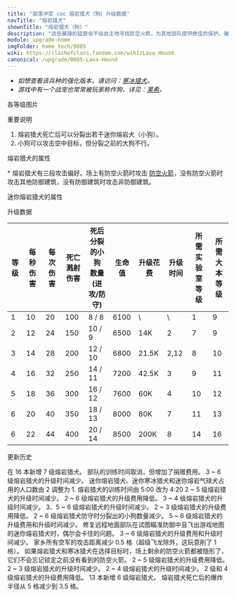 ```yaml
---
title: "部落冲突 coc 熔岩猎犬（狗）升级数据"
navTitle: "熔岩猎犬"
shownTitle: "熔岩猎犬（狗）"
description: "这些暴躁的猛兽会不由自主地寻找防空火箭，为其他部队提供绝佳的保护。被摧毁后，它们会分裂成多个体型和威胁都更小的迷你熔岩犬。"
module: upgrade-home
imgFolder: home_tech/0085
wiki: https://clashofclans.fandom.com/wiki/Lava_Hound
canonical: /upgrade/0085-Lava-Hound
---
```


- *如想查看该兵种的强化版本，请访问：[寒冰猎犬](/upgrade/060a-Ice-Hound)。*
- *游戏中有一个战宠也常常被玩家称作狗，详见：[莱希](/upgrade/0280-L.A.S.S.I)。*

<UnitInfo :folder="$frontmatter.imgFolder" imgSrc="Lava_Hound_info.png" :imgAlt="$frontmatter.navTitle" :description="$frontmatter.description" />

<SmallTitle>各等级图片</SmallTitle>

<Panel>
    <UnitImgGroup :folder="$frontmatter.imgFolder">
        <UnitImg imgTitle="1 - 2 级" imgSrc="Lava_Hound1.png" />
        <UnitImg imgTitle="3 级" imgSrc="Lava_Hound3.png" />
        <UnitImg imgTitle="4 级" imgSrc="Lava_Hound4.png" />
        <UnitImg imgTitle="5 级" imgSrc="Lava_Hound5.png" />
        <UnitImg imgTitle="6 级" imgSrc="Lava_Hound6.png" />
        <UnitImg imgTitle="7 级" imgSrc="Lava_Hound7.png" imgHd="Lava_Hound7_hd.png" />
        <UnitImg imgTitle="迷你熔岩猎犬" imgSrc="Lava_Pup.png" />
    </UnitImgGroup>
</Panel>

<SmallTitle>重要说明</SmallTitle>

1. 熔岩猎犬死亡后可以分裂出若干迷你熔岩犬（小狗）。
2. 小狗可以攻击空中目标，但分裂之前的大狗不行。

<SmallTitle>熔岩猎犬的属性</SmallTitle>

<UnitProperties>
    <UnitProperty pKey="部队类型" pValue="空中单位" />
    <UnitProperty pKey="攻击偏好" pValue="防空火箭<sup>*</sup>" />
    <UnitProperty pKey="伤害类型" pValue="单体伤害" />
    <UnitProperty pKey="攻击的目标" pValue="仅地面目标" />
    <UnitProperty pKey="占据人口" pValue="30" />
    <UnitProperty pKey="移动速度" pValue="2.5 格/秒" />
    <UnitProperty pKey="攻击速度" pValue="2 秒/次" />
    <UnitProperty pKey="攻击距离" pValue="0.25 格" />
    <UnitProperty pKey="死亡爆炸半径" pValue="3.5 格" />
    <UnitProperty pKey="所需暗黑训练营等级" pValue="6" />
    <UnitProperty pKey="所需大本等级" pValue="9" />
    <UnitProperty pKey="训练时间" pValue="无" trainingSystem="2025" />
    <UnitProperty pKey="捐赠费用" pValue="15,15,675,Dark_Elixir" :isDonationCost="true" />
</UnitProperties>

\* 熔岩猎犬有三段攻击偏好。场上有防空火箭时攻击 [防空火箭](/upgrade/0304-Air-Defense)，没有防空火箭时攻击其他防御建筑，没有防御建筑时攻击非防御建筑。

<SmallTitle>迷你熔岩猎犬的属性</SmallTitle>

<UnitProperties>
    <UnitProperty pKey="部队类型" pValue="空中单位" />
    <UnitProperty pKey="攻击偏好" pValue="无" />
    <UnitProperty pKey="伤害类型" pValue="范围伤害" />
    <UnitProperty pKey="伤害半径" pValue="0.3 格" />
    <UnitProperty pKey="攻击的目标" pValue="地面和空中目标" />
    <UnitProperty pKey="占据人口" pValue="1" />
    <UnitProperty pKey="移动速度" pValue="4 格/秒" />
    <UnitProperty pKey="攻击速度" pValue="1 秒/次" />
    <UnitProperty pKey="攻击距离" pValue="0.5 格" />
    <UnitProperty pKey="每秒伤害" pValue="35" />
    <UnitProperty pKey="每次伤害" pValue="35" />
    <UnitProperty pKey="生命值" pValue="50" />
</UnitProperties>

<SmallTitle>升级数据</SmallTitle>

<script setup>
const tableExtraInfo = [
    {
        "column": 6,
        "type": "cost",
        "gpClass": "research",
        "icon": "Dark_Elixir"
    },
    {
        "column": 7,
        "type": "time",
        "gpClass": "research"
    }
];
</script>

<UnitTable :tableExtraInfo="tableExtraInfo">

| 等级|每秒伤害|每次伤害|死亡溅射<br>伤害|死后分裂的小狗<br>数量 (进攻/防守)| 生命值 | 升级花费 | 升级时间|所需<br>实验室等级|所需<br>大本等级|
| --- |  ---  |   --  |       ---     |               ---              |  ---- |  ----   |  ----   |       ----     |      ----     |
|  1  |   10  |   20  |       100     |             8 / 8              |  6100 |    \    |    \    |        1       |       9       |
|  2  |   12  |   24  |       150     |            10 / 9              |  6500 |    14K  |   2     |        7       |       9       |
|  3  |   14  |   28  |       200     |            12 / 10             |  6800 |  21.5K  |   2,12  |        8       |      10       |
|  4  |   16  |   32  |       250     |            14 / 11             |  7200 |  42.5K  |   3     |        9       |      11       |
|  5  |   18  |   36  |       300     |            16 / 12             |  7600 |    60K  |   4     |       10       |      12       |
|  6  |   20  |   40  |       350     |            18 / 13             |  8000 |    80K  |   7     |       11       |      13       |
|  6  |   22  |   44  |       400     |            20 / 14             |  8500 |   200K  |   8     |       14       |      16       |
</UnitTable>

<SmallTitle>更新历史</SmallTitle>

<Timeline>
    <TimelineItem date="2025/06/16">
        <TimelineRow>在 16 本新增 7 级熔岩猎犬。</TimelineRow>
    </TimelineItem>
    <TimelineItem date="2025/03/27">
        <TimelineRow>部队的训练时间取消，但增加了捐赠费用。</TimelineRow>
    </TimelineItem>
    <TimelineItem date="2025/03/24">
        <TimelineRow>3 ~ 6 级熔岩猎犬的升级时间减少。</TimelineRow>
        <TimelineRow>迷你熔岩猎犬、迷你寒冰猎犬和迷你熔岩气球犬占用的人口数由 2 调整为 1.</TimelineRow>
    </TimelineItem>
    <TimelineItem date="2025/02/10">
        <TimelineRow>熔岩猎犬的训练时间由 5:00 改为 4:20</TimelineRow>
    </TimelineItem>
    <TimelineItem date="2024/11/25">
        <TimelineRow>2 ~ 5 级熔岩猎犬的升级时间减少。</TimelineRow>
        <TimelineRow>2 ~ 6 级熔岩猎犬的升级费用降低。</TimelineRow>
    </TimelineItem>
    <TimelineItem date="2024/06/18">
        <TimelineRow>3 ~ 4 级熔岩猎犬的升级时间减少。</TimelineRow>
    </TimelineItem>
    <TimelineItem date="2023/12/12">
        <TimelineRow>3、5 ~ 6 级熔岩猎犬的升级时间减少。</TimelineRow>
        <TimelineRow>2 ~ 3 级熔岩猎犬的升级费用降低。</TimelineRow>
        <TimelineRow>2 ~ 6 级熔岩猎犬防守时分裂出的小狗数量减少。</TimelineRow>
    </TimelineItem>
    <TimelineItem date="2023/06/12">
        <TimelineRow>5 ~ 6 级熔岩猎犬的升级费用和升级时间减少。</TimelineRow>
    </TimelineItem>
    <TimelineItem date="2023/05/15">
        <TimelineRow>修复远程地面部队在试图瞄准防御中且飞出游戏地图的迷你熔岩猎犬时，偶尔会卡住的问题。</TimelineRow>
    </TimelineItem>
    <TimelineItem date="2022/10/10">
        <TimelineRow>3 ~ 6 级熔岩猎犬的升级费用和升级时间减少。</TimelineRow>
    </TimelineItem>
    <TimelineItem date="2022/05/02">
        <TimelineRow>家乡所有空军的攻击距离减少 0.5 格（超级飞龙除外，这玩意削了 1 格）。</TimelineRow>
    </TimelineItem>
    <TimelineItem date="2021/04/12">
        <TimelineRow>如果熔岩猎犬和寒冰猎犬在选择目标时，场上剩余的防空火箭都被隐形了，它们不会忘记锁定之前没有看到的防空火箭。</TimelineRow>
        <TimelineRow>2 ~ 5 级熔岩猎犬的升级费用降低。</TimelineRow>
        <TimelineRow>2 ~ 3 级熔岩猎犬的升级时间减少。</TimelineRow>
    </TimelineItem>
    <TimelineItem date="2020/10/12">
        <TimelineRow>2 ~ 4 级熔岩猎犬的升级时间减少。</TimelineRow>
        <TimelineRow>2 级和 4 级熔岩猎犬的升级费用降低。</TimelineRow>
    </TimelineItem>
    <TimelineItem date="2020/06/22">
        <TimelineRow>13 本新增 6 级熔岩猎犬。</TimelineRow>
    </TimelineItem>
    <TimelineItem date="2019/12/09">
        <TimelineRow>熔岩猎犬死亡后的爆炸半径从 5 格减少到 3.5 格。</TimelineRow>
    </TimelineItem>
    <TimelineItem :historyBottom="true" />
</Timeline>